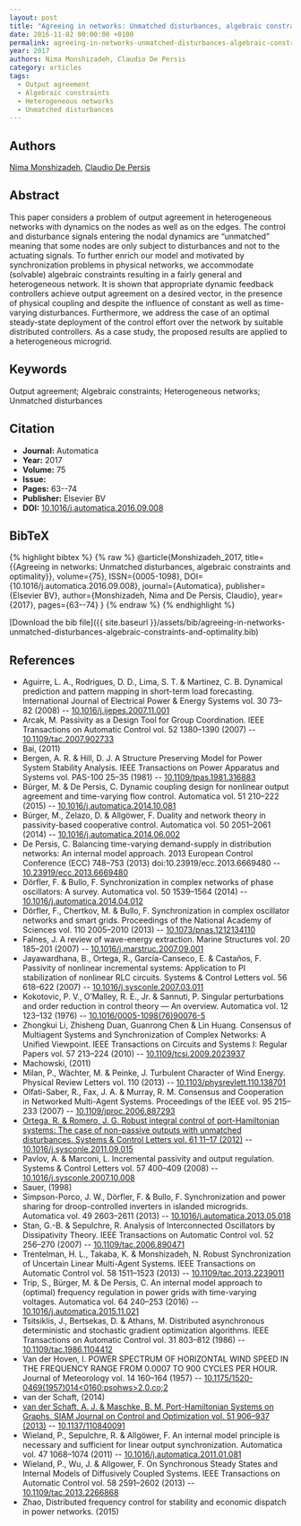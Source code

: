 ```yaml
---
layout: post
title: "Agreeing in networks: Unmatched disturbances, algebraic constraints and optimality"
date: 2016-11-02 00:00:00 +0100
permalink: agreeing-in-networks-unmatched-disturbances-algebraic-constraints-and-optimality
year: 2017
authors: Nima Monshizadeh, Claudio De Persis
category: articles
tags:
  - Output agreement
  - Algebraic constraints
  - Heterogeneous networks
  - Unmatched disturbances
---
```

 
## Authors
[Nima Monshizadeh](authors/nima-monshizadeh), [Claudio De Persis](authors/claudio-de-persis)
 
## Abstract
This paper considers a problem of output agreement in heterogeneous networks with dynamics on the nodes as well as on the edges. The control and disturbance signals entering the nodal dynamics are “unmatched” meaning that some nodes are only subject to disturbances and not to the actuating signals. To further enrich our model and motivated by synchronization problems in physical networks, we accommodate (solvable) algebraic constraints resulting in a fairly general and heterogeneous network. It is shown that appropriate dynamic feedback controllers achieve output agreement on a desired vector, in the presence of physical coupling and despite the influence of constant as well as time-varying disturbances. Furthermore, we address the case of an optimal steady-state deployment of the control effort over the network by suitable distributed controllers. As a case study, the proposed results are applied to a heterogeneous microgrid.
 
## Keywords
Output agreement; Algebraic constraints; Heterogeneous networks; Unmatched disturbances
 
## Citation
- **Journal:** Automatica
- **Year:** 2017
- **Volume:** 75
- **Issue:** 
- **Pages:** 63--74
- **Publisher:** Elsevier BV
- **DOI:** [10.1016/j.automatica.2016.09.008](https://doi.org/10.1016/j.automatica.2016.09.008)
 
## BibTeX
{% highlight bibtex %}
{% raw %}
@article{Monshizadeh_2017,
  title={{Agreeing in networks: Unmatched disturbances, algebraic constraints and optimality}},
  volume={75},
  ISSN={0005-1098},
  DOI={10.1016/j.automatica.2016.09.008},
  journal={Automatica},
  publisher={Elsevier BV},
  author={Monshizadeh, Nima and De Persis, Claudio},
  year={2017},
  pages={63--74}
}
{% endraw %}
{% endhighlight %}
 
[Download the bib file]({{ site.baseurl }}/assets/bib/agreeing-in-networks-unmatched-disturbances-algebraic-constraints-and-optimality.bib)
 
## References
- Aguirre, L. A., Rodrigues, D. D., Lima, S. T. & Martinez, C. B. Dynamical prediction and pattern mapping in short-term load forecasting. International Journal of Electrical Power &amp; Energy Systems vol. 30 73–82 (2008) -- [10.1016/j.ijepes.2007.11.001](https://doi.org/10.1016/j.ijepes.2007.11.001)
- Arcak, M. Passivity as a Design Tool for Group Coordination. IEEE Transactions on Automatic Control vol. 52 1380–1390 (2007) -- [10.1109/tac.2007.902733](https://doi.org/10.1109/tac.2007.902733)
- Bai, (2011)
- Bergen, A. R. & Hill, D. J. A Structure Preserving Model for Power System Stability Analysis. IEEE Transactions on Power Apparatus and Systems vol. PAS-100 25–35 (1981) -- [10.1109/tpas.1981.316883](https://doi.org/10.1109/tpas.1981.316883)
- Bürger, M. & De Persis, C. Dynamic coupling design for nonlinear output agreement and time-varying flow control. Automatica vol. 51 210–222 (2015) -- [10.1016/j.automatica.2014.10.081](https://doi.org/10.1016/j.automatica.2014.10.081)
- Bürger, M., Zelazo, D. & Allgöwer, F. Duality and network theory in passivity-based cooperative control. Automatica vol. 50 2051–2061 (2014) -- [10.1016/j.automatica.2014.06.002](https://doi.org/10.1016/j.automatica.2014.06.002)
- De Persis, C. Balancing time-varying demand-supply in distribution networks: An internal model approach. 2013 European Control Conference (ECC) 748–753 (2013) doi:10.23919/ecc.2013.6669480 -- [10.23919/ecc.2013.6669480](https://doi.org/10.23919/ecc.2013.6669480)
- Dörfler, F. & Bullo, F. Synchronization in complex networks of phase oscillators: A survey. Automatica vol. 50 1539–1564 (2014) -- [10.1016/j.automatica.2014.04.012](https://doi.org/10.1016/j.automatica.2014.04.012)
- Dörfler, F., Chertkov, M. & Bullo, F. Synchronization in complex oscillator networks and smart grids. Proceedings of the National Academy of Sciences vol. 110 2005–2010 (2013) -- [10.1073/pnas.1212134110](https://doi.org/10.1073/pnas.1212134110)
- Falnes, J. A review of wave-energy extraction. Marine Structures vol. 20 185–201 (2007) -- [10.1016/j.marstruc.2007.09.001](https://doi.org/10.1016/j.marstruc.2007.09.001)
- Jayawardhana, B., Ortega, R., García-Canseco, E. & Castaños, F. Passivity of nonlinear incremental systems: Application to PI stabilization of nonlinear RLC circuits. Systems &amp; Control Letters vol. 56 618–622 (2007) -- [10.1016/j.sysconle.2007.03.011](https://doi.org/10.1016/j.sysconle.2007.03.011)
- Kokotovic, P. V., O’Malley, R. E., Jr. & Sannuti, P. Singular perturbations and order reduction in control theory — An overview. Automatica vol. 12 123–132 (1976) -- [10.1016/0005-1098(76)90076-5](https://doi.org/10.1016/0005-1098(76)90076-5)
- Zhongkui Li, Zhisheng Duan, Guanrong Chen & Lin Huang. Consensus of Multiagent Systems and Synchronization of Complex Networks: A Unified Viewpoint. IEEE Transactions on Circuits and Systems I: Regular Papers vol. 57 213–224 (2010) -- [10.1109/tcsi.2009.2023937](https://doi.org/10.1109/tcsi.2009.2023937)
- Machowski, (2011)
- Milan, P., Wächter, M. & Peinke, J. Turbulent Character of Wind Energy. Physical Review Letters vol. 110 (2013) -- [10.1103/physrevlett.110.138701](https://doi.org/10.1103/physrevlett.110.138701)
- Olfati-Saber, R., Fax, J. A. & Murray, R. M. Consensus and Cooperation in Networked Multi-Agent Systems. Proceedings of the IEEE vol. 95 215–233 (2007) -- [10.1109/jproc.2006.887293](https://doi.org/10.1109/jproc.2006.887293)
- [Ortega, R. & Romero, J. G. Robust integral control of port-Hamiltonian systems: The case of non-passive outputs with unmatched disturbances. Systems &amp; Control Letters vol. 61 11–17 (2012)](robust-integral-control-of-port-hamiltonian-systems-the-case-of-non-passive-outputs-with-unmatched-disturbances) -- [10.1016/j.sysconle.2011.09.015](https://doi.org/10.1016/j.sysconle.2011.09.015)
- Pavlov, A. & Marconi, L. Incremental passivity and output regulation. Systems &amp; Control Letters vol. 57 400–409 (2008) -- [10.1016/j.sysconle.2007.10.008](https://doi.org/10.1016/j.sysconle.2007.10.008)
- Sauer, (1998)
- Simpson-Porco, J. W., Dörfler, F. & Bullo, F. Synchronization and power sharing for droop-controlled inverters in islanded microgrids. Automatica vol. 49 2603–2611 (2013) -- [10.1016/j.automatica.2013.05.018](https://doi.org/10.1016/j.automatica.2013.05.018)
- Stan, G.-B. & Sepulchre, R. Analysis of Interconnected Oscillators by Dissipativity Theory. IEEE Transactions on Automatic Control vol. 52 256–270 (2007) -- [10.1109/tac.2006.890471](https://doi.org/10.1109/tac.2006.890471)
- Trentelman, H. L., Takaba, K. & Monshizadeh, N. Robust Synchronization of Uncertain Linear Multi-Agent Systems. IEEE Transactions on Automatic Control vol. 58 1511–1523 (2013) -- [10.1109/tac.2013.2239011](https://doi.org/10.1109/tac.2013.2239011)
- Trip, S., Bürger, M. & De Persis, C. An internal model approach to (optimal) frequency regulation in power grids with time-varying voltages. Automatica vol. 64 240–253 (2016) -- [10.1016/j.automatica.2015.11.021](https://doi.org/10.1016/j.automatica.2015.11.021)
- Tsitsiklis, J., Bertsekas, D. & Athans, M. Distributed asynchronous deterministic and stochastic gradient optimization algorithms. IEEE Transactions on Automatic Control vol. 31 803–812 (1986) -- [10.1109/tac.1986.1104412](https://doi.org/10.1109/tac.1986.1104412)
- Van der Hoven, I. POWER SPECTRUM OF HORIZONTAL WIND SPEED IN THE FREQUENCY RANGE FROM 0.0007 TO 900 CYCLES PER HOUR. Journal of Meteorology vol. 14 160–164 (1957) -- [10.1175/1520-0469(1957)014<0160:psohws>2.0.co;2](https://doi.org/10.1175/1520-0469(1957)014<0160:psohws>2.0.co;2)
- van der Schaft, (2014)
- [van der Schaft, A. J. & Maschke, B. M. Port-Hamiltonian Systems on Graphs. SIAM Journal on Control and Optimization vol. 51 906–937 (2013)](port-hamiltonian-systems-on-graphs) -- [10.1137/110840091](https://doi.org/10.1137/110840091)
- Wieland, P., Sepulchre, R. & Allgöwer, F. An internal model principle is necessary and sufficient for linear output synchronization. Automatica vol. 47 1068–1074 (2011) -- [10.1016/j.automatica.2011.01.081](https://doi.org/10.1016/j.automatica.2011.01.081)
- Wieland, P., Wu, J. & Allgower, F. On Synchronous Steady States and Internal Models of Diffusively Coupled Systems. IEEE Transactions on Automatic Control vol. 58 2591–2602 (2013) -- [10.1109/tac.2013.2266868](https://doi.org/10.1109/tac.2013.2266868)
- Zhao, Distributed frequency control for stability and economic dispatch in power networks. (2015)

